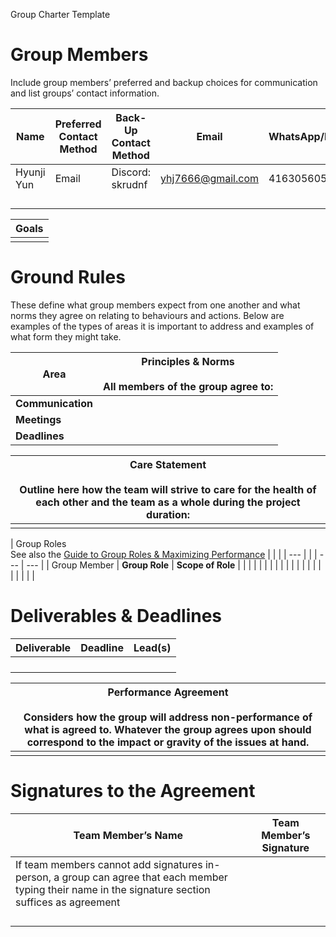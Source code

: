 Group Charter Template

# Group Members

Include group members’ preferred and backup choices for communication and list groups’ contact information.

| Name | Preferred Contact Method | Back-Up Contact Method | Email | WhatsApp/Phone |
| --- | --- | --- | --- | --- |
|Hyunji Yun |Email     |Discord: skrudnf    |yhj7666@gmail.com     |4163056056     |
|     |     |     |     |     |
|     |     |     |     |     |
|     |     |     |     |     |
|     |     |     |     |     |

| Goals |
| --- |
|     |

# Ground Rules

These define what group members expect from one another and what norms they agree on relating to behaviours and actions. Below are examples of the types of areas it is important to address and examples of what form they might take.  

| **Area** | **Principles & Norms**<br><br>All members of the group agree to: |
| --- | --- |
| **Communication** |     |
| **Meetings** |     |
| **Deadlines** |     |

| Care Statement<br><br>Outline here how the team will strive to care for the health of each other and the team as a whole during the project duration: |
| --- |
|     |

| Group Roles  <br>See also the [Guide to Group Roles & Maximizing Performance](https://learningcommons.yorku.ca/wp-content/uploads/2021/01/Guide-Group-Roles.pdf) |     |     |
| --- |     |     | --- | --- |
| Group Member | **Group Role** | **Scope of Role** |
|     |     |     |
|     |     |     |
|     |     |     |
|     |     |     |
|     |     |     |

# Deliverables & Deadlines

| Deliverable | Deadline | Lead(s) |
| --- | --- | --- |
|     |     |     |
|     |     |     |
|     |     |     |
|     |     |     |

| Performance Agreement<br><br>Considers how the group will address non-performance of what is agreed to. Whatever the group agrees upon should correspond to the impact or gravity of the issues at hand. |
| --- |
|     |

# Signatures to the Agreement

| Team Member’s Name | Team Member’s Signature |
| --- | --- |
| If team members cannot add signatures in-person, a group can agree that each member typing their name in the signature section suffices as agreement |     |
|     |     |
|     |     |
|     |     |
|     |     |

